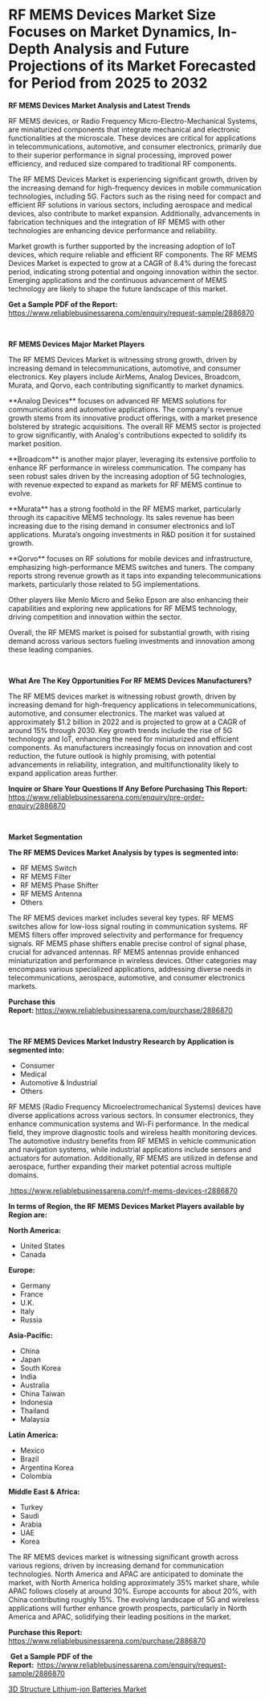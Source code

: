 <p><h1>RF MEMS Devices Market Size Focuses on Market Dynamics, In-Depth Analysis and Future Projections of its Market Forecasted for Period from 2025 to 2032</h1></p><p><strong>RF MEMS Devices Market Analysis and Latest Trends</strong></p>
<p><p>RF MEMS devices, or Radio Frequency Micro-Electro-Mechanical Systems, are miniaturized components that integrate mechanical and electronic functionalities at the microscale. These devices are critical for applications in telecommunications, automotive, and consumer electronics, primarily due to their superior performance in signal processing, improved power efficiency, and reduced size compared to traditional RF components.</p><p>The RF MEMS Devices Market is experiencing significant growth, driven by the increasing demand for high-frequency devices in mobile communication technologies, including 5G. Factors such as the rising need for compact and efficient RF solutions in various sectors, including aerospace and medical devices, also contribute to market expansion. Additionally, advancements in fabrication techniques and the integration of RF MEMS with other technologies are enhancing device performance and reliability.</p><p>Market growth is further supported by the increasing adoption of IoT devices, which require reliable and efficient RF components. The RF MEMS Devices Market is expected to grow at a CAGR of 8.4% during the forecast period, indicating strong potential and ongoing innovation within the sector. Emerging applications and the continuous advancement of MEMS technology are likely to shape the future landscape of this market.</p></p>
<p><strong>Get a Sample PDF of the Report:&nbsp;</strong> <a href="https://www.reliablebusinessarena.com/enquiry/request-sample/2886870?utm_campaign=2137&utm_medium=2&utm_source=Github&utm_content=ia&utm_term=13032025&utm_id=rf-mems-devices">https://www.reliablebusinessarena.com/enquiry/request-sample/2886870</a></p>
<p>&nbsp;</p>
<p><strong>RF MEMS Devices Major Market Players</strong></p>
<p><p>The RF MEMS Devices Market is witnessing strong growth, driven by increasing demand in telecommunications, automotive, and consumer electronics. Key players include AirMems, Analog Devices, Broadcom, Murata, and Qorvo, each contributing significantly to market dynamics.</p><p>**Analog Devices** focuses on advanced RF MEMS solutions for communications and automotive applications. The company's revenue growth stems from its innovative product offerings, with a market presence bolstered by strategic acquisitions. The overall RF MEMS sector is projected to grow significantly, with Analog's contributions expected to solidify its market position.</p><p>**Broadcom** is another major player, leveraging its extensive portfolio to enhance RF performance in wireless communication. The company has seen robust sales driven by the increasing adoption of 5G technologies, with revenue expected to expand as markets for RF MEMS continue to evolve.</p><p>**Murata** has a strong foothold in the RF MEMS market, particularly through its capacitive MEMS technology. Its sales revenue has been increasing due to the rising demand in consumer electronics and IoT applications. Murata’s ongoing investments in R&D position it for sustained growth.</p><p>**Qorvo** focuses on RF solutions for mobile devices and infrastructure, emphasizing high-performance MEMS switches and tuners. The company reports strong revenue growth as it taps into expanding telecommunications markets, particularly those related to 5G implementations.</p><p>Other players like Menlo Micro and Seiko Epson are also enhancing their capabilities and exploring new applications for RF MEMS technology, driving competition and innovation within the sector.</p><p>Overall, the RF MEMS market is poised for substantial growth, with rising demand across various sectors fueling investments and innovation among these leading companies.</p></p>
<p>&nbsp;</p>
<p><strong>What Are The Key Opportunities For RF MEMS Devices Manufacturers?</strong></p>
<p><p>The RF MEMS devices market is witnessing robust growth, driven by increasing demand for high-frequency applications in telecommunications, automotive, and consumer electronics. The market was valued at approximately $1.2 billion in 2022 and is projected to grow at a CAGR of around 15% through 2030. Key growth trends include the rise of 5G technology and IoT, enhancing the need for miniaturized and efficient components. As manufacturers increasingly focus on innovation and cost reduction, the future outlook is highly promising, with potential advancements in reliability, integration, and multifunctionality likely to expand application areas further.</p></p>
<p><strong>Inquire or Share Your Questions If Any Before Purchasing This Report:</strong> <a href="https://www.reliablebusinessarena.com/enquiry/pre-order-enquiry/2886870?utm_campaign=2137&utm_medium=2&utm_source=Github&utm_content=ia&utm_term=13032025&utm_id=rf-mems-devices">https://www.reliablebusinessarena.com/enquiry/pre-order-enquiry/2886870</a></p>
<p>&nbsp;</p>
<p><strong>Market Segmentation</strong></p>
<p><strong>The RF MEMS Devices Market Analysis by types is segmented into:</strong></p>
<p><ul><li>RF MEMS Switch</li><li>RF MEMS Filter</li><li>RF MEMS Phase Shifter</li><li>RF MEMS Antenna</li><li>Others</li></ul></p>
<p><p>The RF MEMS devices market includes several key types. RF MEMS switches allow for low-loss signal routing in communication systems. RF MEMS filters offer improved selectivity and performance for frequency signals. RF MEMS phase shifters enable precise control of signal phase, crucial for advanced antennas. RF MEMS antennas provide enhanced miniaturization and performance in wireless devices. Other categories may encompass various specialized applications, addressing diverse needs in telecommunications, aerospace, automotive, and consumer electronics markets.</p></p>
<p><strong>Purchase this Report:&nbsp;</strong><a href="https://www.reliablebusinessarena.com/purchase/2886870?utm_campaign=2137&utm_medium=2&utm_source=Github&utm_content=ia&utm_term=13032025&utm_id=rf-mems-devices">https://www.reliablebusinessarena.com/purchase/2886870</a></p>
<p>&nbsp;</p>
<p><strong>The RF MEMS Devices Market Industry Research by Application is segmented into:</strong></p>
<p><ul><li>Consumer</li><li>Medical</li><li>Automotive & Industrial</li><li>Others</li></ul></p>
<p><p>RF MEMS (Radio Frequency Microelectromechanical Systems) devices have diverse applications across various sectors. In consumer electronics, they enhance communication systems and Wi-Fi performance. In the medical field, they improve diagnostic tools and wireless health monitoring devices. The automotive industry benefits from RF MEMS in vehicle communication and navigation systems, while industrial applications include sensors and actuators for automation. Additionally, RF MEMS are utilized in defense and aerospace, further expanding their market potential across multiple domains.</p></p>
<p><a href="https://www.reliablebusinessarena.com/rf-mems-devices-r2886870?utm_campaign=2137&utm_medium=2&utm_source=Github&utm_content=ia&utm_term=13032025&utm_id=rf-mems-devices">&nbsp;https://www.reliablebusinessarena.com/rf-mems-devices-r2886870</a></p>
<p><strong>In terms of Region, the RF MEMS Devices Market Players available by Region are:</strong></p>
<p>
    <p> <strong> North America: </strong>
        <ul>
            <li>United States</li>
            <li>Canada</li>
        </ul>
        </p> 
    <p> <strong> Europe: </strong>
        <ul>
            <li>Germany</li>
            <li>France</li>
            <li>U.K.</li>
            <li>Italy</li>
            <li>Russia</li>
        </ul>
        </p> 
    <p> <strong> Asia-Pacific: </strong>
        <ul>
            <li>China</li>
            <li>Japan</li>
            <li>South Korea</li>
            <li>India</li>
            <li>Australia</li>
            <li>China Taiwan</li>
            <li>Indonesia</li>
            <li>Thailand</li>
            <li>Malaysia</li>
        </ul>
        </p> 
    <p> <strong> Latin America: </strong>
        <ul>
            <li>Mexico</li>
            <li>Brazil</li>
            <li>Argentina Korea</li>
            <li>Colombia</li>
        </ul>
        </p> 
    <p> <strong> Middle East & Africa: </strong>
        <ul>
            <li>Turkey</li>
            <li>Saudi</li>
            <li>Arabia</li>
            <li>UAE</li>
            <li>Korea</li>
        </ul>
    </p>
    </p>
<p><p>The RF MEMS devices market is witnessing significant growth across various regions, driven by increasing demand for communication technologies. North America and APAC are anticipated to dominate the market, with North America holding approximately 35% market share, while APAC follows closely at around 30%. Europe accounts for about 20%, with China contributing roughly 15%. The evolving landscape of 5G and wireless applications will further enhance growth prospects, particularly in North America and APAC, solidifying their leading positions in the market.</p></p>
<p><strong>Purchase this Report: </strong><a href="https://www.reliablebusinessarena.com/purchase/2886870?utm_campaign=2137&utm_medium=2&utm_source=Github&utm_content=ia&utm_term=13032025&utm_id=rf-mems-devices">https://www.reliablebusinessarena.com/purchase/2886870</a></p>
<p>&nbsp;<strong>Get a Sample PDF of the Report:&nbsp;&nbsp;</strong><a href="https://www.reliablebusinessarena.com/enquiry/request-sample/2886870?utm_campaign=2137&utm_medium=2&utm_source=Github&utm_content=ia&utm_term=13032025&utm_id=rf-mems-devices">https://www.reliablebusinessarena.com/enquiry/request-sample/2886870</a></p>
<p><strong></strong></p>
<p><p><a href="https://github.com/tamvrosiya/Market-Research-Report-List-6/blob/main/3d-structure-lithium-ion-batteries-market.md?utm_campaign=2137&utm_medium=2&utm_source=Github&utm_content=ia&utm_term=13032025&utm_id=rf-mems-devices">3D Structure Lithium-ion Batteries Market</a></p></p>